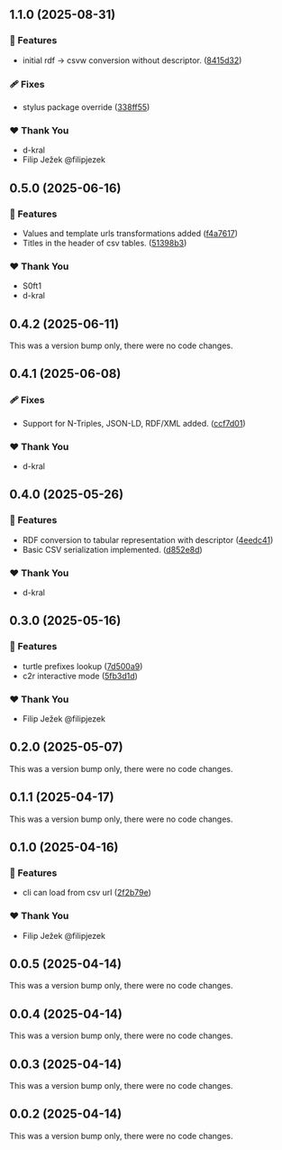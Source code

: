 ## 1.1.0 (2025-08-31)

### 🚀 Features

- initial rdf -> csvw conversion without descriptor. ([8415d32](https://github.com/S0ft1/CSVW-RDF-convertor/commit/8415d32))

### 🩹 Fixes

- stylus package override ([338ff55](https://github.com/S0ft1/CSVW-RDF-convertor/commit/338ff55))

### ❤️ Thank You

- d-kral
- Filip Ježek @filipjezek

## 0.5.0 (2025-06-16)

### 🚀 Features

- Values and template urls transformations added ([f4a7617](https://github.com/S0ft1/CSVW-RDF-convertor/commit/f4a7617))
- Titles in the header of csv tables. ([51398b3](https://github.com/S0ft1/CSVW-RDF-convertor/commit/51398b3))

### ❤️ Thank You

- S0ft1
- d-kral

## 0.4.2 (2025-06-11)

This was a version bump only, there were no code changes.

## 0.4.1 (2025-06-08)

### 🩹 Fixes

- Support for N-Triples, JSON-LD, RDF/XML added. ([ccf7d01](https://github.com/S0ft1/CSVW-RDF-convertor/commit/ccf7d01))

### ❤️ Thank You

- d-kral

## 0.4.0 (2025-05-26)

### 🚀 Features

- RDF conversion to tabular representation with descriptor ([4eedc41](https://github.com/S0ft1/CSVW-RDF-convertor/commit/4eedc41))
- Basic CSV serialization implemented. ([d852e8d](https://github.com/S0ft1/CSVW-RDF-convertor/commit/d852e8d))

### ❤️ Thank You

- d-kral

## 0.3.0 (2025-05-16)

### 🚀 Features

- turtle prefixes lookup ([7d500a9](https://github.com/S0ft1/CSVW-RDF-convertor/commit/7d500a9))
- c2r interactive mode ([5fb3d1d](https://github.com/S0ft1/CSVW-RDF-convertor/commit/5fb3d1d))

### ❤️ Thank You

- Filip Ježek @filipjezek

## 0.2.0 (2025-05-07)

This was a version bump only, there were no code changes.

## 0.1.1 (2025-04-17)

This was a version bump only, there were no code changes.

## 0.1.0 (2025-04-16)

### 🚀 Features

- cli can load from csv url ([2f2b79e](https://github.com/S0ft1/CSSW-RDF-convertor/commit/2f2b79e))

### ❤️ Thank You

- Filip Ježek @filipjezek

## 0.0.5 (2025-04-14)

This was a version bump only, there were no code changes.

## 0.0.4 (2025-04-14)

This was a version bump only, there were no code changes.

## 0.0.3 (2025-04-14)

This was a version bump only, there were no code changes.

## 0.0.2 (2025-04-14)

This was a version bump only, there were no code changes.